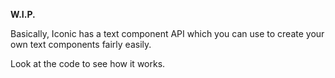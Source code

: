 **W.I.P.**

Basically, Iconic has a text component API which you can use to create your own text components fairly easily.

Look at the code to see how it works.
